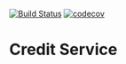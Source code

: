 [![Build Status](https://travis-ci.org/ArthurGaneev/CreditService.svg?branch=master)](https://travis-ci.org/ArthurGaneev/CreditService) [![codecov](https://codecov.io/gh/ArthurGaneev/CreditService/branch/master/graph/badge.svg)](https://codecov.io/gh/ArthurGaneev/CreditService)

# Credit Service